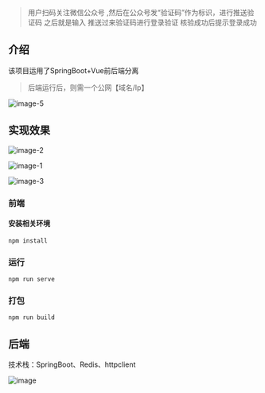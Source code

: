 
> 用户扫码关注微信公众号 ,然后在公众号发“验证码”作为标识，进行推送验证码
> 之后就是输入 推送过来验证码进行登录验证
> 核验成功后提示登录成功

## 介绍

该项目运用了SpringBoot+Vue前后端分离

>后端运行后，则需一个公网【域名/Ip】

![image-5](https://github.com/user-attachments/assets/89f8e3f8-5a9c-4b6c-81a0-e9f45f70696f)

## 实现效果

![image-2](https://github.com/user-attachments/assets/bea588de-0128-4edf-8ade-a9c89a6360f2)


![image-1](https://github.com/user-attachments/assets/cf8ca854-f01d-41a6-acd9-af94063ed2df)


![image-3](https://github.com/user-attachments/assets/c2994651-6cb0-4259-859e-8cc5f251a511)


### 前端
#### 安装相关环境
```
npm install
```

### 运行
```
npm run serve
```

### 打包
```
npm run build
```

## 后端

技术栈：SpringBoot、Redis、httpclient

![image](https://github.com/user-attachments/assets/a75e7876-0fc7-4f9c-9675-0af0a871dfde)
